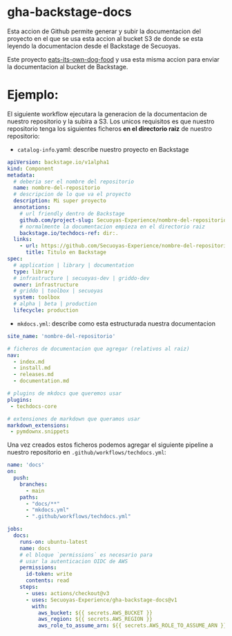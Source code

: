 # gha-backstage-docs

Esta accion de Github permite generar y subir la documentacion del proyecto en el que se usa esta accion al bucket S3 de donde se esta leyendo la documentacion desde el Backstage de Secuoyas.

Este proyecto [eats-its-own-dog-food](https://en.wikipedia.org/wiki/Eating_your_own_dog_food) y usa esta misma accion para enviar la documentacion al bucket de Backstage.

# Ejemplo:

El siguiente workflow ejecutara la generacion de la documentacion de nuestro repositorio y la subira a S3. Los unicos requisitos es que nuestro repositorio tenga los siguientes ficheros **en el directorio raiz** de nuestro repositorio:

- `catalog-info`.yaml: describe nuestro proyecto en Backstage

```yaml
apiVersion: backstage.io/v1alpha1
kind: Component
metadata:
  # deberia ser el nombre del repositorio
  name: nombre-del-repositorio
  # descripcion de lo que va el proyecto
  description: Mi super proyecto
  annotations:
    # url friendly dentro de Backstage
    github.com/project-slug: Secuoyas-Experience/nombre-del-repositorio
    # normalmente la documentacion empieza en el directorio raiz
    backstage.io/techdocs-ref: dir:.
  links:
    - url: https://github.com/Secuoyas-Experience/nombre-del-repositorio
      title: Titulo en Backstage
spec:
  # application | library | documentation
  type: library
  # infrastructure | secuoyas-dev | griddo-dev
  owner: infrastructure
  # griddo | toolbox | secuoyas
  system: toolbox
  # alpha | beta | production
  lifecycle: production
```

- `mkdocs.yml`: describe como esta estructurada nuestra documentacion

```yaml
site_name: 'nombre-del-repositorio'

# ficheros de documentacion que agregar (relativos al raiz)
nav:
  - index.md
  - install.md
  - releases.md
  - documentation.md

# plugins de mkdocs que queremos usar
plugins:
 - techdocs-core

# extensiones de markdown que queramos usar
markdown_extensions:
 - pymdownx.snippets
```

Una vez creados estos ficheros podemos agregar el siguiente pipeline a nuestro repositorio en `.github/workflows/techdocs.yml`:

```yaml
name: 'docs'
on:
  push:
    branches:
      - main
    paths:
      - "docs/**"
      - "mkdocs.yml"
      - ".github/workflows/techdocs.yml"

jobs:
  docs:
    runs-on: ubuntu-latest
    name: docs
    # el bloque `permissions` es necesario para 
    # usar la autenticacion OIDC de AWS
    permissions:
      id-token: write
      contents: read    
    steps:
      - uses: actions/checkout@v3
      - uses: Secuoyas-Experience/gha-backstage-docs@v1
        with:
          aws_bucket: ${{ secrets.AWS_BUCKET }}
          aws_region: ${{ secrets.AWS_REGION }}
          aws_role_to_assume_arn: ${{ secrets.AWS_ROLE_TO_ASSUME_ARN }}
```
